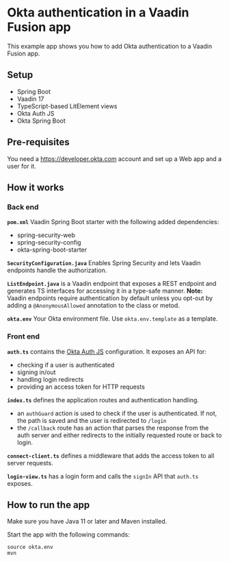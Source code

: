 # Okta authentication in a Vaadin Fusion app

This example app shows you how to add Okta authentication to a Vaadin Fusion app.

## Setup

- Spring Boot
- Vaadin 17
- TypeScript-based LitElement views
- Okta Auth JS
- Okta Spring Boot

## Pre-requisites

You need a https://developer.okta.com account and set up a Web app and a user for it.

## How it works

### Back end

**`pom.xml`** Vaadin Spring Boot starter with the following added dependencies:

- spring-security-web
- spring-security-config
- okta-spring-boot-starter

**`SecurityConfiguration.java`** Enables Spring Security and lets Vaadin endpoints handle the authorization.

**`ListEndpoint.java`** is a Vaadin endpoint that exposes a REST endpoint and generates TS interfaces for accessing it in a type-safe manner.
**Note:** Vaadin endpoints require authentication by default unless you opt-out by adding a `@AnonymousAllowed` annotation to the class or metod.

**`okta.env`** Your Okta environment file. Use `okta.env.template` as a template.

### Front end

**`auth.ts`** contains the [Okta Auth JS](https://github.com/okta/okta-auth-js) configuration. It exposes an API for:

- checking if a user is authenticated
- signing in/out
- handling login redirects
- providing an access token for HTTP requests

**`index.ts`** defines the application routes and authentication handling.

- an `authGuard` action is used to check if the user is authenticated. If not, the path is saved and the user is redirected to `/login`
- the `/callback` route has an action that parses the response from the auth server and either redirects to the initially requested route or back to login.

**`connect-client.ts`** defines a middleware that adds the access token to all server requests.

**`login-view.ts`** has a login form and calls the `signIn` API that `auth.ts` exposes.

## How to run the app

Make sure you have Java 11 or later and Maven installed.

Start the app with the following commands:

```
source okta.env
mvn
```
